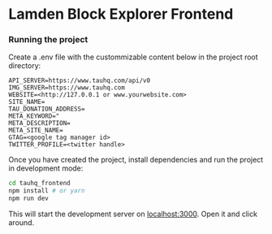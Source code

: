 # Lamden Block Explorer Frontend 


### Running the project

Create a .env file with the custommizable content below in the project root directory:

```
API_SERVER=https://www.tauhq.com/api/v0
IMG_SERVER=https://www.tauhq.com
WEBSITE=<http://127.0.0.1 or www.yourwebsite.com>
SITE_NAME=
TAU_DONATION_ADDRESS=
META_KEYWORD="
META_DESCRIPTION=
META_SITE_NAME=
GTAG=<google tag manager id>
TWITTER_PROFILE=<twitter handle>
```

Once you have created the project, install dependencies and run the project in development mode:

```bash
cd tauhq_frontend
npm install # or yarn
npm run dev
```

This will start the development server on [localhost:3000](http://localhost:3000). Open it and click around.
